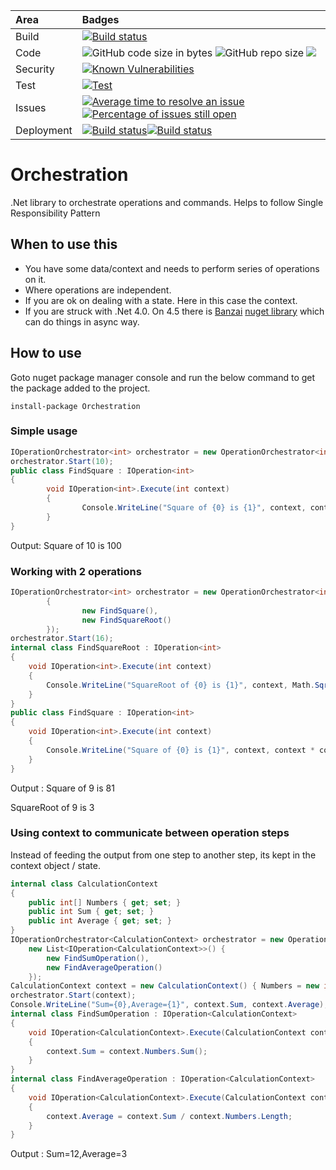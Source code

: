 | Area      |      Badges  |
|:----------|:-------------|
| Build | [![Build status](https://ci.appveyor.com/api/projects/status/6qx7d8dpnx8o5d4n?svg=true)](https://ci.appveyor.com/project/joymon/orchestration) |
| Code | ![GitHub code size in bytes](https://img.shields.io/github/languages/code-size/joymon/Orchestration) ![GitHub repo size](https://img.shields.io/github/repo-size/joymon/Orchestration) [![](https://tokei.rs/b1/github/joymon/Orchestration)](https://github.com/joymon/Orchestration) |
| Security | [![Known Vulnerabilities](https://snyk.io/test/github/joymon/Orchestration/badge.svg?targetFile=src/JoymonOnline.Orchestration/JoymonOnline.Orchestration.csproj)](https://snyk.io/test/github/joymon/Orchestration?targetFile=src/JoymonOnline.Orchestration/JoymonOnline.Orchestration.csproj) |
| Test | [![Test](https://img.shields.io/appveyor/tests/joymon/orchestration.svg)](https://ci.appveyor.com/project/joymon/orchestration) |
| Issues | [![Average time to resolve an issue](http://isitmaintained.com/badge/resolution/joymon/Orchestration.svg)](http://isitmaintained.com/project/joymon/Orchestration "Average time to resolve an issue") [![Percentage of issues still open](http://isitmaintained.com/badge/open/joymon/Orchestration.svg)](http://isitmaintained.com/project/joymon/Orchestration "Percentage of issues still open") |
| Deployment | [![Build status](https://img.shields.io/nuget/v/Orchestration.svg)](https://img.shields.io/nuget/v/Orchestration.svg)[![Build status](https://img.shields.io/nuget/dt/Orchestration.svg)](https://img.shields.io/nuget/dt/Orchestration.svg) |


# Orchestration
.Net library to orchestrate operations and commands. Helps to follow Single Responsibility Pattern
## When to use this
- You have some data/context and needs to perform series of operations on it.
- Where operations are independent.
- If you are ok on dealing with a state. Here in this case the context.
- If you are struck with .Net 4.0. On 4.5 there is [Banzai](https://github.com/eswann/Banzai) [nuget library](https://www.nuget.org/packages/Banzai/) which can do things in async way.

## How to use

Goto nuget package manager console and run the below command to get the package added to the project.

``` 
install-package Orchestration
```

### Simple usage
```cs
IOperationOrchestrator<int> orchestrator = new OperationOrchestrator<int>(new List<IOperation<int>>() { new FindSquare() });
orchestrator.Start(10);       
public class FindSquare : IOperation<int>
{
        void IOperation<int>.Execute(int context)
        {
                Console.WriteLine("Square of {0} is {1}", context, context * context);
        }
}
```
Output: Square of 10 is 100
### Working with 2 operations
```cs
IOperationOrchestrator<int> orchestrator = new OperationOrchestrator<int>(new List<IOperation<int>>()
        {
                new FindSquare(),
                new FindSquareRoot()
        });
orchestrator.Start(16);
internal class FindSquareRoot : IOperation<int>
{
    void IOperation<int>.Execute(int context)
    {
        Console.WriteLine("SquareRoot of {0} is {1}", context, Math.Sqrt(context));
    }
}
public class FindSquare : IOperation<int>
{
    void IOperation<int>.Execute(int context)
    {
        Console.WriteLine("Square of {0} is {1}", context, context * context);
    }
}
```

Output : Square of 9 is 81

SquareRoot of 9 is 3
### Using context to communicate between operation steps

Instead of feeding the output from one step to another step, its kept in the context object / state.

```cs
internal class CalculationContext
{
    public int[] Numbers { get; set; }
    public int Sum { get; set; }
    public int Average { get; set; }
}
IOperationOrchestrator<CalculationContext> orchestrator = new OperationOrchestrator<CalculationContext>(
    new List<IOperation<CalculationContext>>() {
        new FindSumOperation(),
        new FindAverageOperation()
    });
CalculationContext context = new CalculationContext() { Numbers = new int[] { 1, 2, 3, 6 } };
orchestrator.Start(context);
Console.WriteLine("Sum={0},Average={1}", context.Sum, context.Average);
internal class FindSumOperation : IOperation<CalculationContext>
{
    void IOperation<CalculationContext>.Execute(CalculationContext context)
    {
        context.Sum = context.Numbers.Sum();
    }
}
internal class FindAverageOperation : IOperation<CalculationContext>
{
    void IOperation<CalculationContext>.Execute(CalculationContext context)
    {
        context.Average = context.Sum / context.Numbers.Length;
    }
}
```
Output : Sum=12,Average=3
